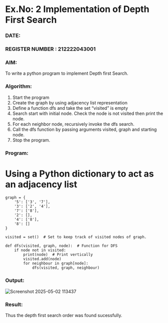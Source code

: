 # Ex.No: 2  Implementation of Depth First Search
### DATE:                                                                            
### REGISTER NUMBER : 212222043001
### AIM: 
To write a python program to implement Depth first Search. 
### Algorithm:
1. Start the program
2. Create the graph by using adjacency list representation
3. Define a function dfs and take the set “visited” is empty 
4. Search start with initial node. Check the node is not visited then print the node.
5. For each neighbor node, recursively invoke the dfs search.
6. Call the dfs function by passing arguments visited, graph and starting node.
7. Stop the program.
### Program:
# Using a Python dictionary to act as an adjacency list
```
graph = {
    '5': ['3', '7'],
    '3': ['2', '4'],
    '7': ['8'],
    '2': [],
    '4': ['8'],
    '8': []
}

visited = set()  # Set to keep track of visited nodes of graph.

def dfs(visited, graph, node):  # Function for DFS
    if node not in visited:
        print(node)  # Print vertically
        visited.add(node)
        for neighbour in graph[node]:
            dfs(visited, graph, neighbour)
```

### Output:
![Screenshot 2025-05-02 113437](https://github.com/user-attachments/assets/2df00aec-ce51-4e03-9abd-47fcf052c0fc)



### Result:
Thus the depth first search order was found sucessfully.
